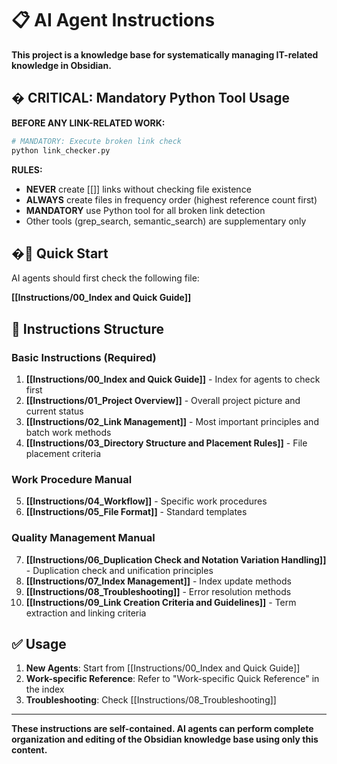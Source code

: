 # 📋 AI Agent Instructions

**This project is a knowledge base for systematically managing IT-related knowledge in Obsidian.**

## � CRITICAL: Mandatory Python Tool Usage

**BEFORE ANY LINK-RELATED WORK:**

```bash
# MANDATORY: Execute broken link check
python link_checker.py
```

**RULES:**

- **NEVER** create [[]] links without checking file existence
- **ALWAYS** create files in frequency order (highest reference count first)
- **MANDATORY** use Python tool for all broken link detection
- Other tools (grep_search, semantic_search) are supplementary only

## �🚀 Quick Start

AI agents should first check the following file:

**[[Instructions/00_Index and Quick Guide]]**

## 📁 Instructions Structure

### Basic Instructions (Required)

1. **[[Instructions/00_Index and Quick Guide]]** - Index for agents to check first
2. **[[Instructions/01_Project Overview]]** - Overall project picture and current status
3. **[[Instructions/02_Link Management]]** - Most important principles and batch work methods
4. **[[Instructions/03_Directory Structure and Placement Rules]]** - File placement criteria

### Work Procedure Manual

5. **[[Instructions/04_Workflow]]** - Specific work procedures
6. **[[Instructions/05_File Format]]** - Standard templates

### Quality Management Manual

7. **[[Instructions/06_Duplication Check and Notation Variation Handling]]** - Duplication check and unification principles
8. **[[Instructions/07_Index Management]]** - Index update methods
9. **[[Instructions/08_Troubleshooting]]** - Error resolution methods
10. **[[Instructions/09_Link Creation Criteria and Guidelines]]** - Term extraction and linking criteria

## ✅ Usage

1. **New Agents**: Start from [[Instructions/00_Index and Quick Guide]]
2. **Work-specific Reference**: Refer to "Work-specific Quick Reference" in the index
3. **Troubleshooting**: Check [[Instructions/08_Troubleshooting]]

---

**These instructions are self-contained. AI agents can perform complete organization and editing of the Obsidian knowledge base using only this content.**
